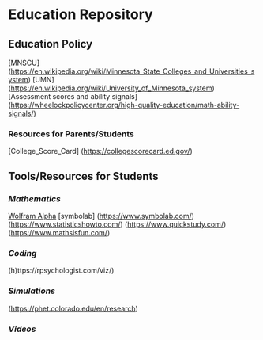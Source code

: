 # Education Repository



## Education Policy

[MNSCU] (https://en.wikipedia.org/wiki/Minnesota_State_Colleges_and_Universities_system)
[UMN] (https://en.wikipedia.org/wiki/University_of_Minnesota_system)
[Assessment scores and ability signals]
(https://wheelockpolicycenter.org/high-quality-education/math-ability-signals/)



### Resources for Parents/Students

[College_Score_Card]
(https://collegescorecard.ed.gov/)






## Tools/Resources for Students

### *Mathematics*
[Wolfram Alpha](https://www.wolframalpha.com/)
[symbolab] (https://www.symbolab.com/)
(https://www.statisticshowto.com/)
(https://www.quickstudy.com/)
(https://www.mathsisfun.com/)


### *Coding*
(h)ttps://rpsychologist.com/viz/)

### *Simulations*
(https://phet.colorado.edu/en/research)

### *Videos*





